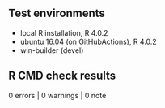 ## Test environments
* local R installation, R 4.0.2
* ubuntu 16.04 (on GitHubActions), R 4.0.2
* win-builder (devel)

## R CMD check results

0 errors | 0 warnings | 0 note

